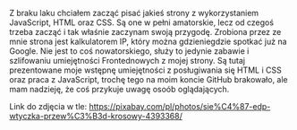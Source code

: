 Z braku laku chciałem zacząć pisać jakieś strony z wykorzystaniem JavaScript, HTML oraz CSS. Są one w pełni amatorskie, lecz od czegoś trzeba zacząć i tak właśnie zaczynam swoją przygodę. Zrobiona przez ze mnie strona jest kalkulatorem IP, który można gdzieniegdzie spotkać już na Google. Nie jest to coś nowatorskiego, służy to jedynie zabawie i szlifowaniu umiejętności Frontednowych z mojej strony. Są tutaj prezentowane moje wstępnę umiejętności z posługiwania się HTML i CSS oraz praca z JavaScript, trochę tego na moim koncie GitHub brakowało, ale mam nadzieję, że coś przykuje uwagę osoób oglądających.

Link do zdjęcia w tle: https://pixabay.com/pl/photos/sie%C4%87-edp-wtyczka-przew%C3%B3d-krosowy-4393368/

